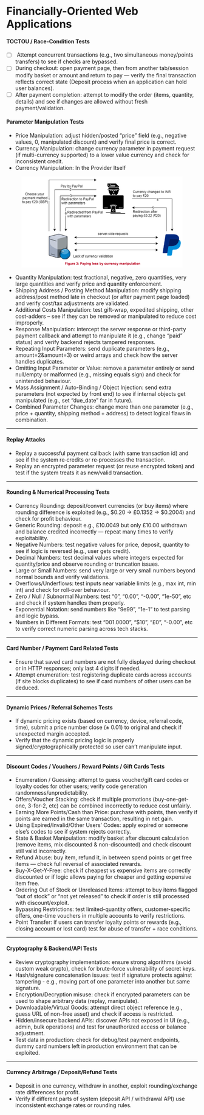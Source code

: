 # Financially-Oriented Web Applications

#### **TOCTOU / Race-Condition Tests**

* [ ] &#x20;Attempt concurrent transactions (e.g., two simultaneous money/points transfers) to see if checks are bypassed.&#x20;
* [ ] During checkout: open payment page, then from another tab/session modify basket or amount and return to pay — verify the final transaction reflects correct state (Deposit process when an application can hold user balances).&#x20;
* [ ] After payment completion: attempt to modify the order (items, quantity, details) and see if changes are allowed without fresh payment/validation.&#x20;

#### Parameter Manipulation Tests

* Price Manipulation: adjust hidden/posted “price” field (e.g., negative values, 0, manipulated discount) and verify final price is correct.&#x20;
* Currency Manipulation: change currency parameter in payment request (if multi-currency supported) to a lower value currency and check for inconsistent credit.&#x20;
* Currency Manipulation: In the Provider Itself

<figure><img src="../../.gitbook/assets/image (360).png" alt=""><figcaption></figcaption></figure>

* Quantity Manipulation: test fractional, negative, zero quantities, very large quantities and verify price and quantity enforcement.&#x20;
* Shipping Address / Posting Method Manipulation: modify shipping address/post method late in checkout (or after payment page loaded) and verify cost/tax adjustments are validated.&#x20;
* Additional Costs Manipulation: test gift-wrap, expedited shipping, other cost-adders – see if they can be removed or manipulated to reduce cost improperly.&#x20;
* Response Manipulation: intercept the server response or third-party payment callback and attempt to manipulate it (e.g., change “paid” status) and verify backend rejects tampered responses.&#x20;
* Repeating Input Parameters: send duplicate parameters (e.g., amount=2\&amount=3) or weird arrays and check how the server handles duplicates.&#x20;
* Omitting Input Parameter or Value: remove a parameter entirely or send null/empty or malformed (e.g., missing equals sign) and check for unintended behaviour.&#x20;
* Mass Assignment / Auto-Binding / Object Injection: send extra parameters (not expected by front end) to see if internal objects get manipulated (e.g., set “due\_date” far in future).&#x20;
* Combined Parameter Changes: change more than one parameter (e.g., price + quantity, shipping method + address) to detect logical flaws in combination.&#x20;

***

#### Replay Attacks

* Replay a successful payment callback (with same transaction id) and see if the system re‐credits or re‐processes the transaction.&#x20;
* Replay an encrypted parameter request (or reuse encrypted token) and test if the system treats it as new/valid transaction.&#x20;

***

#### Rounding & Numerical Processing Tests

* Currency Rounding: deposit/convert currencies (or buy items) where rounding difference is exploited (e.g., $0.20 → £0.1352 → $0.2004) and check for profit behaviour.&#x20;
* Generic Rounding: deposit e.g., £10.0049 but only £10.00 withdrawn and balance credited incorrectly — repeat many times to verify exploitability.&#x20;
* Negative Numbers: test negative values for price, deposit, quantity to see if logic is reversed (e.g., user gets credit).&#x20;
* Decimal Numbers: test decimal values where integers expected for quantity/price and observe rounding or truncation issues.&#x20;
* Large or Small Numbers: send very large or very small numbers beyond normal bounds and verify validations.&#x20;
* Overflows/Underflows: test inputs near variable limits (e.g., max int, min int) and check for roll-over behaviour.&#x20;
* Zero / Null / Subnormal Numbers: test “0”, “0.00”, “-0.00”, “1e-50”, etc and check if system handles them properly.&#x20;
* Exponential Notation: send numbers like “9e99”, “1e-1” to test parsing and logic bypass.&#x20;
* Numbers in Different Formats: test “001.0000”, “$10”, “£0”, “-0.00”, etc to verify correct numeric parsing across tech stacks.&#x20;

***

#### Card Number / Payment Card Related Tests

* Ensure that saved card numbers are not fully displayed during checkout or in HTTP responses; only last 4 digits if needed.&#x20;
* Attempt enumeration: test registering duplicate cards across accounts (if site blocks duplicates) to see if card numbers of other users can be deduced.&#x20;

***

#### Dynamic Prices / Referral Schemes Tests

* If dynamic pricing exists (based on currency, device, referral code, time), submit a price number close (± 0.01) to original and check if unexpected margin accepted.&#x20;
* Verify that the dynamic pricing logic is properly signed/cryptographically protected so user can’t manipulate input.&#x20;

***

#### Discount Codes / Vouchers / Reward Points / Gift Cards Tests

* Enumeration / Guessing: attempt to guess voucher/gift card codes or loyalty codes for other users; verify code generation randomness/unpredictability.&#x20;
* Offers/Voucher Stacking: check if multiple promotions (buy-one-get-one, 3-for-2, etc) can be combined incorrectly to reduce cost unfairly.&#x20;
* Earning More Points/Cash than Price: purchase with points, then verify if points are earned in the same transaction, resulting in net gain.&#x20;
* Using Expired/Invalid/Other Users’ Codes: apply expired or someone else’s codes to see if system rejects correctly.&#x20;
* State & Basket Manipulation: modify basket after discount calculation (remove items, mix discounted & non-discounted) and check discount still valid incorrectly.&#x20;
* Refund Abuse: buy item, refund it, in between spend points or get free items — check full reversal of associated rewards.&#x20;
* Buy-X-Get-Y-Free: check if cheapest vs expensive items are correctly discounted or if logic allows paying for cheaper and getting expensive item free.&#x20;
* Ordering Out of Stock or Unreleased Items: attempt to buy items flagged “out of stock” or “not yet released” to check if order is still processed with discount/exploit.&#x20;
* Bypassing Restrictions: test limited-quantity offers, customer-specific offers, one-time vouchers in multiple accounts to verify restrictions.&#x20;
* Point Transfer: if users can transfer loyalty points or rewards (e.g., closing account or lost card) test for abuse of transfer + race conditions.&#x20;

***

#### Cryptography & Backend/API Tests

* Review cryptography implementation: ensure strong algorithms (avoid custom weak crypto), check for brute-force vulnerability of secret keys.&#x20;
* Hash/signature concatenation issues: test if signature protects against tampering - e.g., moving part of one parameter into another but same signature.&#x20;
* Encryption/Decryption misuse: check if encrypted parameters can be used to shape arbitrary data (replay, manipulate).&#x20;
* Downloadable/Virtual Goods: attempt direct object reference (e.g., guess URL of non-free asset) and check if access is restricted.&#x20;
* Hidden/insecure backend APIs: discover APIs not exposed in UI (e.g., admin, bulk operations) and test for unauthorized access or balance adjustment.&#x20;
* Test data in production: check for debug/test payment endpoints, dummy card numbers left in production environment that can be exploited.&#x20;

***

#### Currency Arbitrage / Deposit/Refund Tests

* Deposit in one currency, withdraw in another, exploit rounding/exchange rate differences for profit.&#x20;
* Verify if different parts of system (deposit API / withdrawal API) use inconsistent exchange rates or rounding rules.&#x20;

